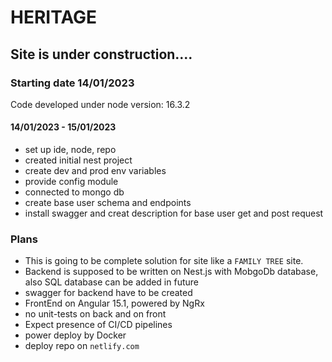 # HERITAGE
## Site is under construction....

### Starting date 14/01/2023
Code developed under node version: 16.3.2

#### 14/01/2023 - 15/01/2023
- set up ide, node, repo 
- created initial nest project
- create dev and prod env variables
- provide config module
- connected to mongo db
- create base user schema and endpoints
- install swagger and creat description for base user get and post request 

### Plans
- This is going to be complete solution for site like a `FAMILY TREE` site.
- Backend is supposed to be written on Nest.js with MobgoDb database, also SQL database can be added in future
- swagger for backend have to be created
- FrontEnd on Angular 15.1, powered by NgRx
- no unit-tests on back and on front
- Expect presence of CI/CD pipelines
- power deploy by Docker
- deploy repo on `netlify.com`


